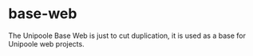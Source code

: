 # base-web
The Unipoole Base Web is just to cut duplication, it is used as a base for Unipoole web projects.
